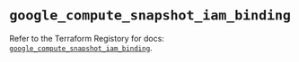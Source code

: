 # `google_compute_snapshot_iam_binding`

Refer to the Terraform Registory for docs: [`google_compute_snapshot_iam_binding`](https://www.terraform.io/docs/providers/google-beta/r/google_compute_snapshot_iam_binding).
